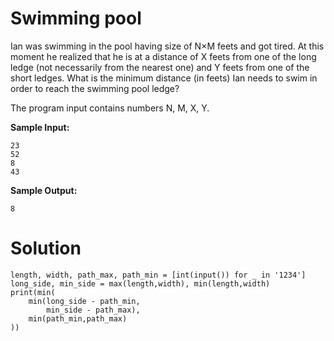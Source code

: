 # Swimming pool

Ian was swimming in the pool having size of N×M feets and got tired. At this moment he realized that he is at a distance of X feets from one of the long ledge (not necessarily from the nearest one) and Y feets from one of the short ledges. What is the minimum distance (in feets) Ian needs to swim in order to reach the swimming pool ledge?

The program input contains numbers N, M, X, Y.

**Sample Input:**
```
23
52
8
43
```
**Sample Output:**
```
8
```

# Solution
```
length, width, path_max, path_min = [int(input()) for _ in '1234']
long_side, min_side = max(length,width), min(length,width)
print(min(
    min(long_side - path_min,
        min_side - path_max),
    min(path_min,path_max)
))
```